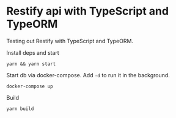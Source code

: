 # Restify api with TypeScript and TypeORM

Testing out Restify with TypeScript and TypeORM.

Install deps and start

    yarn && yarn start

Start db via docker-compose. Add `-d` to run it in the background.

    docker-compose up

Build

    yarn build
